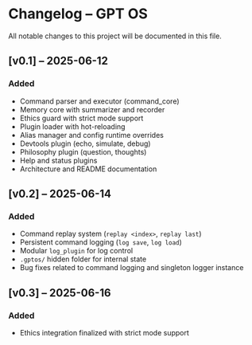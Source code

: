 # Changelog – GPT OS

All notable changes to this project will be documented in this file.

## [v0.1] – 2025-06-12
### Added
- Command parser and executor (command_core)
- Memory core with summarizer and recorder
- Ethics guard with strict mode support
- Plugin loader with hot-reloading
- Alias manager and config runtime overrides
- Devtools plugin (echo, simulate, debug)
- Philosophy plugin (question, thoughts)
- Help and status plugins
- Architecture and README documentation

## [v0.2] – 2025-06-14
### Added
- Command replay system (`replay <index>`, `replay last`)
- Persistent command logging (`log save`, `log load`)
- Modular `log_plugin` for log control
- `.gptos/` hidden folder for internal state
- Bug fixes related to command logging and singleton logger instance

## [v0.3] – 2025-06-16
### Added
- Ethics integration finalized with strict mode support


